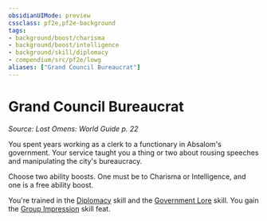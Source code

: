 ```yaml
---
obsidianUIMode: preview
cssclass: pf2e,pf2e-background
tags:
- background/boost/charisma
- background/boost/intelligence
- background/skill/diplomacy
- compendium/src/pf2e/lowg
aliases: ["Grand Council Bureaucrat"]
---
```

# Grand Council Bureaucrat
*Source: Lost Omens: World Guide p. 22*  

You spent years working as a clerk to a functionary in Absalom's government. Your service taught you a thing or two about rousing speeches and manipulating the city's bureaucracy.

Choose two ability boosts. One must be to Charisma or Intelligence, and one is a free ability boost.

You're trained in the [Diplomacy](skills.md#Diplomacy) skill and the [Government Lore](skills.md#Lore) skill. You gain the [Group Impression](group-impression.md) skill feat.